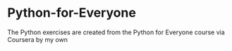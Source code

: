 # Python-for-Everyone
The Python exercises are created from the Python for Everyone course via Coursera by my own
